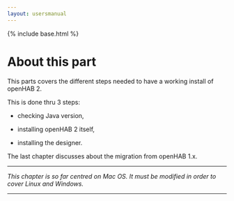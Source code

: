 ```yaml
---
layout: usersmanual
---
```


{% include base.html %}

# About this part

This parts covers the different steps needed to have a working install of openHAB 2.

This is done thru 3 steps:

* checking Java version,

* installing openHAB 2 itself,

* installing the designer.

The last chapter discusses about the migration from openHAB 1.x.

---

*This chapter is so far centred on Mac OS. It must be modified in order to cover Linux and Windows.*


---






